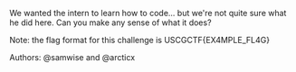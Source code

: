 We wanted the intern to learn how to code... but we're not quite sure what he did here. Can you make any sense of what it does?

Note: the flag format for this challenge is USCGCTF{EX4MPLE_FL4G}

Authors: @samwise and @arcticx
